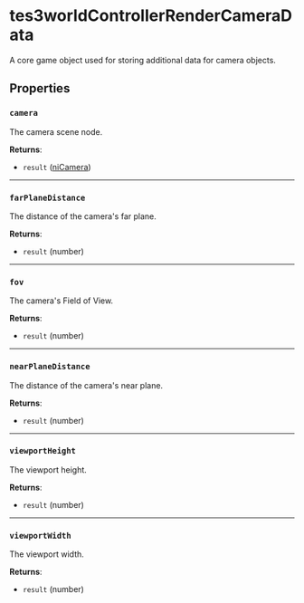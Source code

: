 # tes3worldControllerRenderCameraData
<div class="search_terms" style="display: none">tes3worldcontrollerrendercameradata, worldcontrollerrendercameradata</div>

<!---
	This file is autogenerated. Do not edit this file manually. Your changes will be ignored.
	More information: https://github.com/MWSE/MWSE/tree/master/docs
-->

A core game object used for storing additional data for camera objects.

## Properties

### `camera`
<div class="search_terms" style="display: none">camera</div>

The camera scene node.

**Returns**:

* `result` ([niCamera](../../types/niCamera))

***

### `farPlaneDistance`
<div class="search_terms" style="display: none">farplanedistance</div>

The distance of the camera's far plane.

**Returns**:

* `result` (number)

***

### `fov`
<div class="search_terms" style="display: none">fov</div>

The camera's Field of View.

**Returns**:

* `result` (number)

***

### `nearPlaneDistance`
<div class="search_terms" style="display: none">nearplanedistance</div>

The distance of the camera's near plane.

**Returns**:

* `result` (number)

***

### `viewportHeight`
<div class="search_terms" style="display: none">viewportheight</div>

The viewport height.

**Returns**:

* `result` (number)

***

### `viewportWidth`
<div class="search_terms" style="display: none">viewportwidth</div>

The viewport width.

**Returns**:

* `result` (number)

